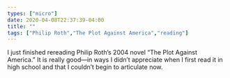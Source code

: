 ```yaml
---
types: ["micro"]
date: 2020-04-08T22:37:39-04:00
title: ""
tags: ["Philip Roth","The Plot Against America","reading"]
---
```

I just finished rereading Philip Roth’s 2004 novel “The Plot Against America.” It is really good—in ways I didn’t appreciate when I first read it in high school and that I couldn’t begin to articulate now.
